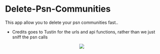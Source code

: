 # Delete-Psn-Communities
This app allow you to delete your psn communities fast..

* Credits goes to Tustin for the urls and api functions, rather than we just sniff the psn calls

<p align="center">
<img src="https://raw.githubusercontent.com/BISOON/psn-communities-deleter/master/screenshot.PNG" />
</p>
